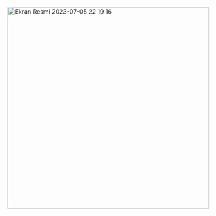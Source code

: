 <img width="468" alt="Ekran Resmi 2023-07-05 22 19 16" src="https://github.com/efekangvndk/Currency-Converter-App/assets/76440360/1022f398-44b1-4bcd-a386-fc72705eb9a8">
